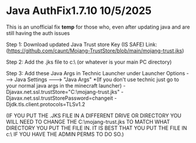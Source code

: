# Java AuthFix1.7.10 10/5/2025
This is an unofficial fix **temp** for those who, even after updating java and are still having the auth issues

Step 1: Download updated Java Trust store Key (IS SAFE)
Link: (https://github.com/caunt/Mojang-TrustStore/blob/main/mojang-trust.jks)

Step 2: Add the .jks file to c:\ (or whatever is your main PC directory)

Step 3: Add these Java Args in Technic Launcher under Launcher Options ---> Java Settings ---> "Java Args" 
                    *(If you don't use technic just go to your normal java args in the minecraft launcher)
-Djavax.net.ssl.trustStore="C:\mojang-trust.jks" 
-Djavax.net.ssl.trustStorePassword=changeit 
-Djdk.tls.client.protocols=TLSv1.2

(IF YOU PUT THE .JKS FILE IN A DIFFERENT DRIVE OR DIRECTORY YOU WILL NEED TO CHANGE THE C:\mojang-trust.jks TO MATCH WHAT DIRECTORY YOU PUT THE FILE IN. IT IS BEST THAT YOU PUT THE FILE IN c:\ IF YOU HAVE THE ADMIN PERMS TO DO SO.)

